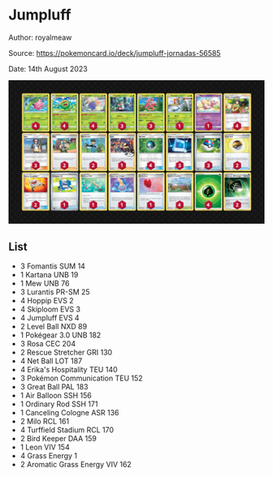 # Jumpluff

Author: royalmeaw

Source: <https://pokemoncard.io/deck/jumpluff-jornadas-56585>

Date: 14th August 2023

![decklist](../../images/OBF/Jumpluff/1-%20Jumpluff.png)

## List

* 3 Fomantis SUM 14
* 1 Kartana UNB 19
* 1 Mew UNB 76
* 3 Lurantis PR-SM 25
* 4 Hoppip EVS 2
* 4 Skiploom EVS 3
* 4 Jumpluff EVS 4
* 2 Level Ball NXD 89
* 1 Pokégear 3.0 UNB 182
* 3 Rosa CEC 204
* 2 Rescue Stretcher GRI 130
* 4 Net Ball LOT 187
* 4 Erika's Hospitality TEU 140
* 3 Pokémon Communication TEU 152
* 3 Great Ball PAL 183
* 1 Air Balloon SSH 156
* 1 Ordinary Rod SSH 171
* 1 Canceling Cologne ASR 136
* 2 Milo RCL 161
* 4 Turffield Stadium RCL 170
* 2 Bird Keeper DAA 159
* 1 Leon VIV 154
* 4 Grass Energy 1
* 2 Aromatic Grass Energy VIV 162
